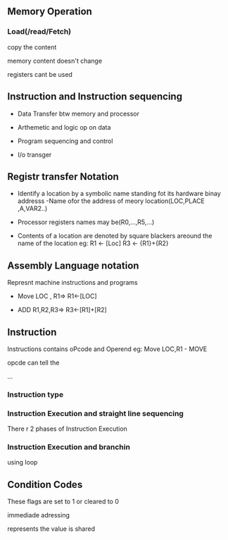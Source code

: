Memory Operation
------
### Load(/read/Fetch)
copy the content

memory content doesn't change

registers cant be used

## Instruction and Instruction sequencing
- Data Transfer btw memory and processor

- Arthemetic and logic op on data

- Program sequencing and control

- I/o transger

## Registr transfer Notation
- Identify a location by a symbolic name standing fot its hardware binay addresss
-Name ofor the address of meory location(LOC,PLACE ,A,VAR2..)

- Processor registers names may be(R0,...,R5,...)

-  Contents of a location are denoted by square blackers areound the name of the location
 eg: R1 <- [Loc]
 R3 <- {R1}+{R2}

## Assembly Language notation

Represnt machine instructions and programs

- Move LOC , R1=> R1<-[LOC]

- ADD R1,R2,R3=> R3<-[R1]+[R2]

## Instruction

Instructions contains oPcode and Operend 
eg: Move LOC,R1  - MOVE

opcde can tell the 

...

### Instruction type

### Instruction Execution and straight line sequencing

There r 2 phases of Instruction Execution

### Instruction Execution and branchin

using loop

## Condition Codes

These flags are set to 1 or cleared to 0

immediade adressing

represents the value is shared


